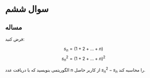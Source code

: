 # سوال ششم
## مساله
فرض کنید:

$$
s_n = (1 + 2 + \dots + n)
$$
$$
s_n^2 = (1 + 2 + \ldots + n)^2
$$

الگوریتمی بنویسید که با دریافت عدد n از کاربر حاصل $s_n^2 - s_n$ را محاسبه کند.